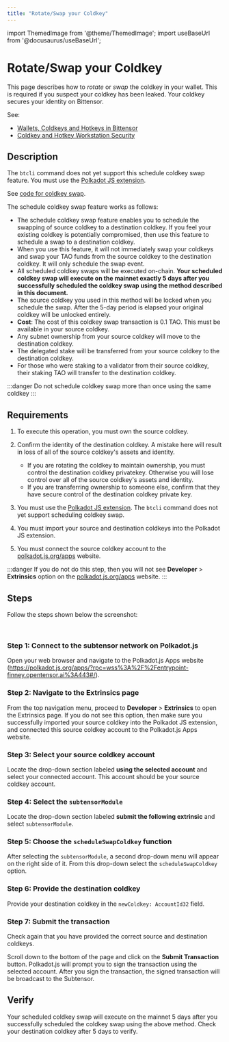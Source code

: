```yaml
---
title: "Rotate/Swap your Coldkey"
---
```


import ThemedImage from '@theme/ThemedImage';
import useBaseUrl from '@docusaurus/useBaseUrl';

# Rotate/Swap your Coldkey

This page describes how to *rotate* or *swap* the coldkey in your wallet. This is required if you suspect your coldkey has been leaked. Your coldkey secures your identity on Bittensor.

See:

- [Wallets, Coldkeys and Hotkeys in Bittensor](../getting-started/wallets)
- [Coldkey and Hotkey Workstation Security](../getting-started/coldkey-hotkey-security)


## Description

The `btcli` command does not yet support this schedule coldkey swap feature. You must use the [Polkadot JS extension](https://polkadot.js.org/extension/).

See [code for coldkey swap](https://github.com/opentensor/subtensor/blob/main/pallets/subtensor/src/swap/swap_coldkey.rs).

The schedule coldkey swap feature works as follows:

- The schedule coldkey swap feature enables you to schedule the swapping of source coldkey to a destination coldkey. If you feel your existing coldkey is potentially compromised, then use this feature to schedule a swap to a destination coldkey.
- When you use this feature, it will not immediately swap your coldkeys and swap your TAO funds from the source coldkey to the destination coldkey. It will only schedule the swap event. 
- All scheduled coldkey swaps will be executed on-chain. **Your scheduled coldkey swap will execute on the mainnet exactly 5 days after you successfully scheduled the coldkey swap using the method described in this document.**
- The source coldkey you used in this method will be locked when you schedule the swap. After the 5-day period is elapsed your original coldkey will be unlocked entirely.
- **Cost**: The cost of this coldkey swap transaction is 0.1 TAO. This must be available in your source coldkey.
- Any subnet ownership from your source coldkey will move to the destination coldkey.
- The delegated stake will be transferred from your source coldkey to the destination coldkey.
- For those who were staking to a validator from their source coldkey, their staking TAO will transfer to the destination coldkey. 

:::danger Do not schedule coldkey swap more than once using the same coldkey
:::

## Requirements

1. To execute this operation, you must own the source coldkey.
1. Confirm the identity of the destination coldkey. A mistake here will result in loss of all of the source coldkey's assets and identity.
	- If you are rotating the coldkey to maintain ownership, you must control the destination coldkey privatekey. Otherwise you will lose control over all of the source coldkey's assets and identity.
	- If you are transferring ownership to someone else, confirm that they have secure control of the destination coldkey private key. 

2. You must use the [Polkadot JS extension](https://polkadot.js.org/extension/). The `btcli` command does not yet support scheduling coldkey swap.
3. You must import your source and destination coldkeys into the Polkadot JS extension.
4. You must connect the source coldkey account to the [polkadot.js.org/apps](https://polkadot.js.org/apps/?rpc=wss%3A%2F%2Fentrypoint-finney.opentensor.ai%3A443#/explorer) website. 

  :::danger If you do not do this step, then you will not see **Developer** > **Extrinsics** option on the [polkadot.js.org/apps](https://polkadot.js.org/apps/?rpc=wss%3A%2F%2Fentrypoint-finney.opentensor.ai%3A443#/extrinsics) website. 
  :::

## Steps

Follow the steps shown below the screenshot:

<center>
<ThemedImage
alt="Coldkey and hotkey pairings"
sources={{
    light: useBaseUrl('/img/docs/schedule-coldkey-swap-polkadotapp.png'),
    dark: useBaseUrl('/img/docs/schedule-coldkey-swap-polkadotapp.png'),
}}
style={{width: 900}}
/>
</center>

<br />

### Step 1: Connect to the subtensor network on Polkadot.js

Open your web browser and navigate to the Polkadot.js Apps website (https://polkadot.js.org/apps/?rpc=wss%3A%2F%2Fentrypoint-finney.opentensor.ai%3A443#/).

### Step 2: Navigate to the Extrinsics page

From the top navigation menu, proceed to **Developer** > **Extrinsics** to open the Extrinsics page. If you do not see this option, then make sure you successfully imported your source coldkey into the Polkadot JS extension, and connected this source coldkey account to the Polkadot.js Apps website. 

### Step 3: Select your source coldkey account

Locate the drop-down section labeled **using the selected account** and select your connected account. This account should be your source coldkey account.

### Step 4: Select the `subtensorModule`

Locate the drop-down section labeled **submit the following extrinsic** and select `subtensorModule`.

### Step 5: Choose the `scheduleSwapColdkey` function 

After selecting the `subtensorModule`, a second drop-down menu will appear on the right side of it. From this drop-down select the `scheduleSwapColdkey`  option. 

### Step 6: Provide the destination coldkey 

Provide your destination coldkey in the `newColdkey: AccountId32` field.

### Step 7: Submit the transaction

Check again that you have provided the correct source and destination coldkeys. 

Scroll down to the bottom of the page and click on the **Submit Transaction** button. Polkadot.js will prompt you to sign the transaction using the selected account. After you sign the transaction, the signed transaction will be broadcast to the Subtensor.

## Verify

Your scheduled coldkey swap will execute on the mainnet 5 days after you successfully scheduled the coldkey swap using the above method. Check your destination coldkey after 5 days to verify.
